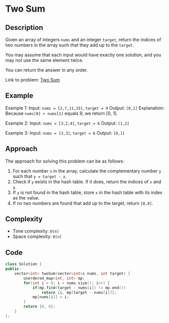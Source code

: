 # Two Sum

## Description

Given an array of integers `nums` and an integer `target`, return the indices of two numbers in the array such that they add up to the `target`.

You may assume that each input would have exactly one solution, and you may not use the same element twice.

You can return the answer in any order.

Link to problem: [Two Sum](https://leetcode.com/problems/two-sum/)

## Example

Example 1:
Input: `nums = [2,7,11,15]`, `target = 9`
Output: `[0,1]`
Explanation: Because `nums[0] + nums[1]` equals 9, we return [0, 1].

Example 2:
Input: `nums = [3,2,4]`, `target = 6`
Output: `[1,2]`

Example 3:
Input: `nums = [3,3]`, `target = 6`
Output: `[0,1]`

## Approach

The approach for solving this problem can be as follows:
1. For each number `x` in the array, calculate the complementary number `y` such that `y = target - x`.
2. Check if `y` exists in the hash table. If it does, return the indices of `x` and `y`.
3. If `y` is not found in the hash table, store `x` in the hash table with its index as the value.
4. If no two numbers are found that add up to the target, return `[0,0]`.

## Complexity

- Time complexity: `O(n)`
- Space complexity: `O(n)`

## Code

```cpp
class Solution {
public:
    vector<int> twoSum(vector<int>& nums, int target) {
        unordered_map<int, int> mp;
        for(int i = 0; i < nums.size(); i++) {
            if(mp.find(target - nums[i]) != mp.end())
                return {i, mp[target - nums[i]]};
            mp[nums[i]] = i;
        }
        return {0, 0};
    }
};
